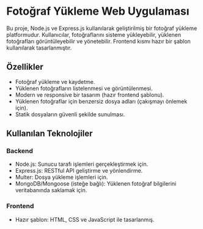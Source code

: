 # Fotoğraf Yükleme Web Uygulaması
Bu proje, Node.js ve Express.js kullanılarak geliştirilmiş bir fotoğraf yükleme platformudur. Kullanıcılar, fotoğraflarını sisteme yükleyebilir, yüklenen fotoğrafları görüntüleyebilir ve yönetebilir. Frontend kısmı hazır bir şablon kullanılarak tasarlanmıştır.

## Özellikler
* Fotoğraf yükleme ve kaydetme.
* Yüklenen fotoğrafların listelenmesi ve görüntülenmesi.
* Modern ve responsive bir tasarım (hazır frontend şablonu).
* Yüklenen fotoğraflar için benzersiz dosya adları (çakışmayı önlemek için).
* Statik dosyaların güvenli şekilde sunulması.

## Kullanılan Teknolojiler
### Backend
* Node.js: Sunucu tarafı işlemleri gerçekleştirmek için.
* Express.js: RESTful API geliştirme ve yönlendirme.
* Multer: Dosya yükleme işlemleri için.
* MongoDB/Mongoose (isteğe bağlı): Yüklenen fotoğraf bilgilerini veritabanında saklamak için.

### Frontend
* Hazır şablon: HTML, CSS ve JavaScript ile tasarlanmış.

